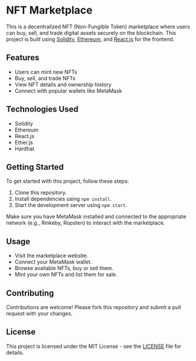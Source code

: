 # NFT Marketplace

This is a decentralized NFT (Non-Fungible Token) marketplace where users can buy, sell, and trade digital assets securely on the blockchain. This project is built using [Solidity](https://docs.soliditylang.org/), [Ethereum](https://ethereum.org/), and [React.js](https://reactjs.org/) for the frontend.

## Features

- Users can mint new NFTs
- Buy, sell, and trade NFTs
- View NFT details and ownership history
- Connect with popular wallets like MetaMask

## Technologies Used

- Solidity
- Ethereum
- React.js
- Ether.js
- Hardhat

## Getting Started

To get started with this project, follow these steps:

1. Clone this repository.
2. Install dependencies using `npm install`.
3. Start the development server using `npm start`.

Make sure you have MetaMask installed and connected to the appropriate network (e.g., Rinkeby, Ropsten) to interact with the marketplace.

## Usage

- Visit the marketplace website.
- Connect your MetaMask wallet.
- Browse available NFTs, buy or sell them.
- Mint your own NFTs and list them for sale.

## Contributing

Contributions are welcome! Please fork this repository and submit a pull request with your changes.

## License

This project is licensed under the MIT License - see the [LICENSE](./LICENSE) file for details.